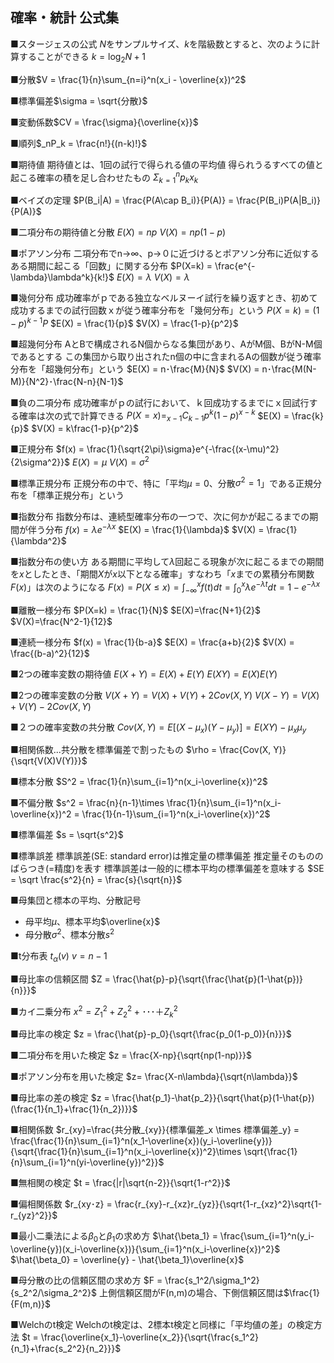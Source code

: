 ## 確率・統計 公式集

■スタージェスの公式
$N$をサンプルサイズ、$k$を階級数とすると、次のように計算することができる
$k = \log_2N + 1$

■分散$V = \frac{1}{n}\sum_{n=i}^n(x_i - \overline{x})^2$

■標準偏差$\sigma = \sqrt{分散}$

■変動係数$CV = \frac{\sigma}{\overline{x}}$

■順列$_nP_k = \frac{n!}{(n-k)!}$

■期待値
期待値とは、1回の試行で得られる値の平均値
得られうるすべての値と起こる確率の積を足し合わせたもの
$\Sigma_{k=1}^np_kx_k$

■ベイズの定理
$P(B_i|A) = \frac{P(A\cap B_i)}{P(A)} = \frac{P(B_i)P(A|B_i)}{P(A)}$

■二項分布の期待値と分散
$E(X)=np$
$V(X)=np(1-p)$

■ポアソン分布
二項分布でn→∞、p→０に近づけるとポアソン分布に近似する
ある期間に起こる「回数」に関する分布
$P(X=k) = \frac{e^{-\lambda}\lambda^k}{k!}$
$E(X) = \lambda$
$V(X) = \lambda$

■幾何分布
成功確率がｐである独立なベルヌーイ試行を繰り返すとき、初めて成功するまでの試行回数ｘが従う確率分布を「幾何分布」という
$P(X=k)=(1-p)^{k-1}P$
$E(X) = \frac{1}{p}$
$V(X) = \frac{1-p}{p^2}$

■超幾何分布
AとBで構成されるN個からなる集団があり、AがM個、BがN-M個であるとする
この集団から取り出されたn個の中に含まれるAの個数が従う確率分布を「超幾何分布」という
$E(X) = n･\frac{M}{N}$
$V(X) = n･\frac{M(N-M)}{N^2}･\frac{N-n}{N-1}$

■負の二項分布
成功確率がｐの試行において、ｋ回成功するまでにｘ回試行する確率は次の式で計算できる
$P(X=x) = _{x-1}C_{k-1}p^k(1-p)^{x-k}$
$E(X) = \frac{k}{p}$
$V(X) = k\frac{1-p}{p^2}$

■正規分布
$f(x) = \frac{1}{\sqrt{2\pi}\sigma}e^{-\frac{(x-\mu)^2}{2\sigma^2}}$
$E(X) = \mu$
$V(X) = \sigma^2$

■標準正規分布
正規分布の中で、特に「平均$\mu=0$、分散$\sigma^2=1$」である正規分布を「標準正規分布」という

■指数分布
指数分布は、連続型確率分布の一つで、次に何かが起こるまでの期間が伴う分布
$f(x)=\lambda e^{-\lambda x}$
$E(X) = \frac{1}{\lambda}$
$V(X) = \frac{1}{\lambda^2}$

■指数分布の使い方
ある期間に平均して$\lambda$回起こる現象が次に起こるまでの期間を$x$としたとき、「期間$X$が$x$以下となる確率」すなわち「$x$までの累積分布関数$F(x)$」は次のようになる
$F(x) = P(X\leq x) = \int_{-\infty}^xf(t)dt = \int_0^x\lambda e^{-\lambda t}dt = 1-e^{-\lambda x}$

■離散一様分布
$P(X=k) = \frac{1}{N}$
$E(X)=\frac{N+1}{2}$
$V(X)=\frac{N^2-1}{12}$

■連続一様分布
$f(x) = \frac{1}{b-a}$
$E(X) = \frac{a+b}{2}$
$V(X) = \frac{(b-a)^2}{12}$

■2つの確率変数の期待値
$E(X+Y) = E(X) + E(Y)$
$E(XY) = E(X)E(Y)$

■2つの確率変数の分散
$V(X+Y) = V(X) + V(Y) + 2Cov(X, Y)$
$V(X-Y) = V(X) + V(Y) - 2Cov(X, Y)$

■２つの確率変数の共分散
$Cov(X, Y) = E[(X-\mu_x)(Y-\mu_y)] = E(XY)-\mu_x \mu_y$

■相関係数...共分散を標準偏差で割ったもの
$\rho = \frac{Cov(X, Y)}{\sqrt{V(X)V(Y)}}$

■標本分散
$S^2 = \frac{1}{n}\sum_{i=1}^n(x_i-\overline{x})^2$

■不偏分散
$s^2 = \frac{n}{n-1}\times \frac{1}{n}\sum_{i=1}^n(x_i-\overline{x})^2 = \frac{1}{n-1}\sum_{i=1}^n(x_i-\overline{x})^2$

■標準偏差
$s = \sqrt{s^2}$

■標準誤差
標準誤差(SE: standard error)は推定量の標準偏差
推定量そのもののばらつき(=精度)を表す
標準誤差は一般的に標本平均の標準偏差を意味する
$SE = \sqrt \frac{s^2}{n} = \frac{s}{\sqrt{n}}$

■母集団と標本の平均、分散記号
- 母平均$\mu$、標本平均$\overline{x}$
- 母分散$\sigma^2$、標本分散$s^2$

■t分布表
$t_\alpha(v)$
$v=n-1$

■母比率の信頼区間
$Z = \frac{\hat{p}-p}{\sqrt{\frac{\hat{p}(1-\hat{p})}{n}}}$

■カイ二乗分布
$x^2 = Z_1^2+Z_2^2+･･･＋Z_k^2$

■母比率の検定
$z = \frac{\hat{p}-p_0}{\sqrt{\frac{p_0(1-p_0)}{n}}}$

■二項分布を用いた検定
$z = \frac{X-np}{\sqrt{np(1-np)}}$

■ポアソン分布を用いた検定
$z= \frac{X-n\lambda}{\sqrt{n\lambda}}$

■母比率の差の検定
$z = \frac{\hat{p_1}-\hat{p_2}}{\sqrt{\hat{p}(1-\hat{p})(\frac{1}{n_1}+\frac{1}{n_2})}}$

■相関係数
$r_{xy}=\frac{共分散_{xy}}{標準偏差_x \times 標準偏差_y}
= \frac{\frac{1}{n}\sum_{i=1}^n(x_1-\overline{x})(y_i-\overline{y})}{\sqrt{\frac{1}{n}\sum_{i=1}^n(x_i-\overline{x})^2}\times \sqrt{\frac{1}{n}\sum_{i=1}^n(yi-\overline{y})^2}}$

■無相関の検定
$t = \frac{|r|\sqrt{n-2}}{\sqrt{1-r^2}}$

■偏相関係数
$r_{xy･z} = \frac{r_{xy}-r_{xz}r_{yz}}{\sqrt{1-r_{xz}^2}\sqrt{1-r_{yz}^2}}$

■最小二乗法による$\beta_0$と$\beta_1$の求め方
$\hat{\beta_1} = \frac{\sum_{i=1}^n(y_i-\overline{y})(x_i-\overline{x})}{\sum_{i=1}^n(x_i-\overline{x})^2}$
$\hat{\beta_0} = \overline{y} - \hat{\beta_1}\overline{x}$

■母分散の比の信頼区間の求め方
$F = \frac{s_1^2/\sigma_1^2}{s_2^2/\sigma_2^2}$
上側信頼区間がF(n,m)の場合、下側信頼区間は$\frac{1}{F(m,n)}$

■Welchのt検定
Welchのt検定は、2標本t検定と同様に「平均値の差」の検定方法
$t = \frac{\overline{x_1}-\overline{x_2}}{\sqrt{\frac{s_1^2}{n_1}+\frac{s_2^2}{n_2}}}$